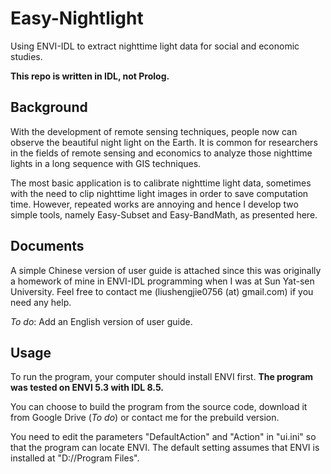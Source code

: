# Easy-Nightlight
Using ENVI-IDL to extract nighttime light data for social and economic studies.

**This repo is written in IDL, not Prolog.**

## Background
With the development of remote sensing techniques, people now can observe the beautiful night light on the Earth. It is common for researchers in the fields of remote sensing and economics to analyze those nighttime lights in a long sequence with GIS techniques. 

The most basic application is to calibrate nighttime light data, sometimes with the need to clip nighttime light images in order to save computation time. However, repeated works are annoying and hence I develop two simple tools, namely Easy-Subset and Easy-BandMath, as presented here.

## Documents
A simple Chinese version of user guide is attached since this was originally a homework of mine in ENVI-IDL programming when I was at Sun Yat-sen University. Feel free to contact me (liushengjie0756 (at) gmail.com) if you need any help.

*To do*: Add an English version of user guide.

## Usage
To run the program, your computer should install ENVI first. **The program was tested on ENVI 5.3 with IDL 8.5.** 

You can choose to build the program from the source code, download it from Google Drive (*To do*) or contact me for the prebuild version. 

You need to edit the parameters "DefaultAction" and "Action" in "ui.ini" so that the program can locate ENVI. The default setting assumes that ENVI is installed at "D://Program Files".

